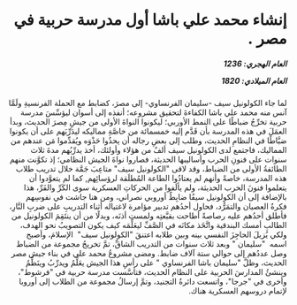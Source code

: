 <h1 dir="rtl">إنشاء محمد علي باشا أول مدرسة حربية في مصر .</h1>

<h5 dir="rtl">العام الهجري:  1236

العام الميلادي: 1820

</h5>

<p dir="rtl">لما جاء الكولونيل سيف -سليمان الفرنساوي- إلى مصرَ، كضابط مع الحملة الفرنسيةِ ولَمَّا آنس منه محمد علي باشا الكفاءةَ لتحقيق مشروعه؛ أنفذه إلى أسوان ليؤسِّسَ مدرسة حربية تخرِّجُ ضباطًا على النمط الأوربي؛ ليكونوا النواةَ الأولى من جيشِ مِصرَ الحديث، وبدأ العمَلَ في هذه المدرسة بأن قَدَّم إليه خمسمائة من خاصَّةِ مماليكه ليدَرِّبَهم على أن يكونوا ضبَّاطًا في النظامِ الحديث، وطلب إلى بعضِ رجاله أن يحذُوا حَذْوَه ويُقدِّموا مَن عندهم من المماليك، فاجتمع لدى الكولونيل سيف ألفٌ من هؤلاء وأولئك، أخذ يدرِّبُهم مدةَ ثلاث سنوات على فنونِ الحرب وأساليبها الحديثة، فصاروا نواةَ الجيش النظامي؛ إذ تكوَّنت منهم الطائفةُ الأولى من الضباط، وقد لاقى "الكولونيل سيف" متاعِبَ جَمَّة خلال تدريب طلاب هذه المدرسة، خاصةً وأنهم لم يعتادُوا الطاعة المُطلَقة لرؤسائِهم, كما لم يتعوَّدوا أن يتعلموا فنونَ الحرب الحديثة، ولم يألَفوا من الحركاتِ العسكرية سوى الكَرِّ والفَرِّ، هذا بالإضافة إلى أن الكولونيل سيفًا ضابِطٌ أوروبي نصراني، ومن هنا جاشت في نفوسِهم فكرةُ العصيان والتمَرُّد، فحاول أحدُهم تدبير مؤامرة لاغتياله أثناء التدريبِ على ضربِ النَّارِ، فأطلق أحدُهم عليه رصاصةً أطاحت بقبَّعتِه ولمست أذنَه، وبدلًا من أن ينتَقِمَ الكولونيل من الطالبِ أمسك البندقية واتَّخَذ مكانَه في الصَّفِّ ليعَلِّمَه كيف يكون التصويبُ نحو الهدف، ولكي يُزيلَ الحاجِزَ النفسي بينه وبين طلابه اعتنقَ "الكولونيل سيف"  الإسلامَ، وأصبح اسمه  "سليمان " وبعد ثلاث سنوات من التدريب الشاقِّ، تمَّ تخريجُ مجموعة من الضباط وصل عددُهم إلى حوالي ستة آلاف ضابط. ومضى مشروعُ محمد علي في بناء جيش مصر الحديث، وظلَّ "سليمان باشا الفرنساوي " على رأسِ هذا الجيش يعَلِّمُ ويدرِّبُ وينَظِّمُ وينشئُ المدارسَ الحربية على النظام الحديث، فتأسَّست مدرسة حربية في "فرشوط"، وأخرى في "جرجا"، واتسعت دائرةُ التجنيد، وتمَّ إرسالُ مجموعة من الطلاب إلى أوروبا لإتمام دروسهم العسكرية هناك.</p></br>
